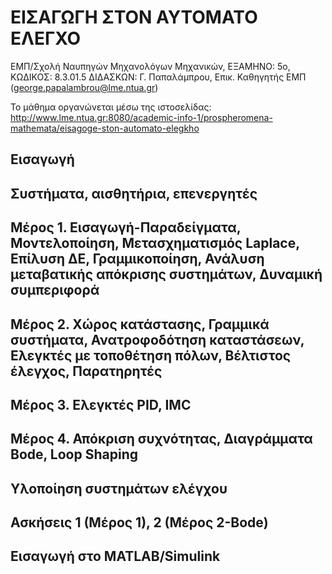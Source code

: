 # ΕΙΣΑΓΩΓΗ ΣΤΟΝ ΑΥΤΟΜΑΤΟ ΕΛΕΓΧΟ
ΕΜΠ/Σχολή Ναυπηγών Μηχανολόγων Μηχανικών, 
ΕΞΑΜΗΝΟ: 5ο, ΚΩΔΙΚΟΣ: 8.3.01.5
ΔΙΔΑΣΚΩΝ: Γ. Παπαλάμπρου, Επικ. Καθηγητής ΕΜΠ (george.papalambrou@lme.ntua.gr)

Το μάθημα οργανώνεται μέσω της ιστοσελίδας:
http://www.lme.ntua.gr:8080/academic-info-1/prospheromena-mathemata/eisagoge-ston-automato-elegkho

## Εισαγωγή
## Συστήματα, αισθητήρια, επενεργητές

## Μέρος 1. Εισαγωγή-Παραδείγματα, Μοντελοποίηση, Μετασχηματισμός Laplace, Επίλυση ΔΕ, Γραμμικοποίηση, Ανάλυση μεταβατικής απόκρισης συστημάτων, Δυναμική συμπεριφορά

## Μέρος 2. Χώρος κατάστασης, Γραμμικά συστήματα, Ανατροφοδότηση καταστάσεων, Ελεγκτές με τοποθέτηση πόλων, Βέλτιστος έλεγχος, Παρατηρητές

## Μέρος 3. Ελεγκτές PID, IMC

## Μέρος 4. Απόκριση συχνότητας, Διαγράμματα Bode, Loop Shaping

## Υλοποίηση συστημάτων ελέγχου

## Ασκήσεις 1 (Μέρος 1), 2 (Μέρος 2-Bode)

## Εισαγωγή στο MATLAB/Simulink
